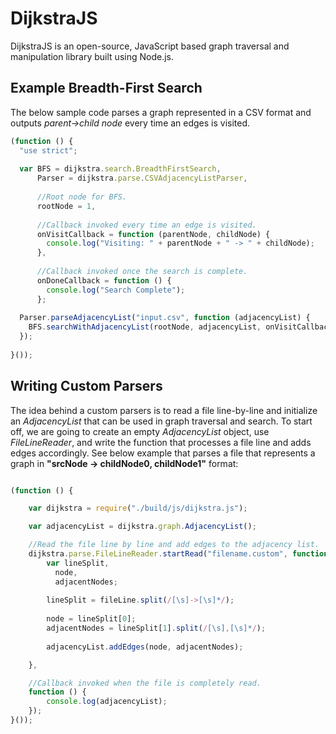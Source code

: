 DijkstraJS
==========

DijkstraJS is an open-source, JavaScript based graph traversal and manipulation library built using Node.js. 

## Example Breadth-First Search
The below sample code parses a graph represented in a CSV format and outputs *parent->child node* every time an edges is visited.

```JavaScript
(function () {
  "use strict";
  
  var BFS = dijkstra.search.BreadthFirstSearch,
      Parser = dijkstra.parse.CSVAdjacencyListParser,
      
      //Root node for BFS.
      rootNode = 1,
      
      //Callback invoked every time an edge is visited.
      onVisitCallback = function (parentNode, childNode) {
        console.log("Visiting: " + parentNode + " -> " + childNode);
      },
      
      //Callback invoked once the search is complete.
      onDoneCallback = function () {
        console.log("Search Complete");
      };
      
  Parser.parseAdjacencyList("input.csv", function (adjacencyList) {
    BFS.searchWithAdjacencyList(rootNode, adjacencyList, onVisitCallback, onDoneCallback);
  });
  
}());
```

## Writing Custom Parsers

The idea behind a custom parsers is to read a file line-by-line and initialize an *AdjacencyList* that can be used in graph traversal and search. To start off, we are going to create an empty *AdjacencyList* object, use *FileLineReader*, and write the function that processes a file line and adds edges accordingly. See below example that parses a file that represents a graph in **"srcNode -> childNode0, childNode1"** format:

```JavaScript

(function () {

    var dijkstra = require("./build/js/dijkstra.js");

    var adjacencyList = dijkstra.graph.AdjacencyList();

    //Read the file line by line and add edges to the adjacency list. 
    dijkstra.parse.FileLineReader.startRead("filename.custom", function (fileLine) {
        var lineSplit,
          node,
          adjacentNodes;
        
        lineSplit = fileLine.split(/[\s]->[\s]*/);
        
        node = lineSplit[0];
        adjacentNodes = lineSplit[1].split(/[\s],[\s]*/);
        
        adjacencyList.addEdges(node, adjacentNodes);

    }, 

    //Callback invoked when the file is completely read. 
    function () {
        console.log(adjacencyList);
    });
}());

```
